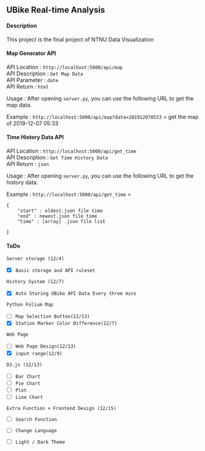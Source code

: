 ## UBike Real-time Analysis

#### Description

This project is the final project of NTNU Data Visualization


#### Map Generator API

API Location : `http://localhost:5000/api/map` <br>
API Description : `Get Map Data`<br>
API Parameter : `date`<br>
API Return : `html`

Usage : After opening `server.py`, you can use the following URL to get the map data. 

Example : `http://localhost:5000/api/map?date=201912070533`
= get the map of 2019-12-07 05:33

#### Time History Data API

API Location : `http://localhost:5000/api/get_time` <br>
API Description : `Get Time History Data`<br>
API Return : `json`

Usage : After opening `server.py`, you can use the following URL to get the history data.

Example : `http://localhost:5000/api/get_time` = 
```
{
    "start" : oldest.json file time
    "end" : newest.json file time
    "time" : [array] .json file list

}
```

#### ToDo

`Server storage (12/4)`
- [x] `Basic storage and API ruleset`

`History System (12/7)`
- [x] `Auto Storing UBike API Data Every three mins`

`Python Folium Map`
- [ ] `Map Selection Button(12/13)`
- [x] `Station Marker Color Difference(12/7)`

`Web Page`
- [ ] `Web Page Design(12/13)`
- [x] `input range(12/9)`

`D3.js (12/13)` 
- [ ] `Bar Chart`
- [ ] `Pie Chart`
- [ ] `Plot`
- [ ] `Line Chart`

`Extra Function + Frontend Design (12/15)`
- [ ] `Search Function`
- [ ] `Change Language`
- [ ] `Light / Dark Theme`



